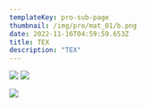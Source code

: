 ```yaml
---
templateKey: pro-sub-page
thumbnail: /img/pro/mat_01/b.png
date: 2022-11-16T04:59:59.653Z
title: TEX
description: "TEX"
---
```



![](/img/pro/mat_01/HighresScreenshot00350.png)
![](/img/pro/mat_01/HighresScreenshot00087.png)

![](/img/pro/mat_01/b.png)